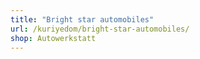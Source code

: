 ```yaml
---
title: "Bright star automobiles"
url: /kuriyedom/bright-star-automobiles/
shop: Autowerkstatt
---
```

